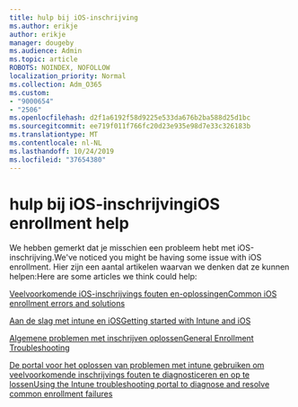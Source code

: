 ```yaml
---
title: hulp bij iOS-inschrijving
ms.author: erikje
author: erikje
manager: dougeby
ms.audience: Admin
ms.topic: article
ROBOTS: NOINDEX, NOFOLLOW
localization_priority: Normal
ms.collection: Adm_O365
ms.custom:
- "9000654"
- "2506"
ms.openlocfilehash: d2f1a6192f58d9225e533da676b2ba588d25d1bc
ms.sourcegitcommit: ee719f011f766fc20d23e935e98d7e33c326183b
ms.translationtype: MT
ms.contentlocale: nl-NL
ms.lasthandoff: 10/24/2019
ms.locfileid: "37654380"
---
```

# <a name="ios-enrollment-help"></a><span data-ttu-id="25306-102">hulp bij iOS-inschrijving</span><span class="sxs-lookup"><span data-stu-id="25306-102">iOS enrollment help</span></span>

<span data-ttu-id="25306-103">We hebben gemerkt dat je misschien een probleem hebt met iOS-inschrijving.</span><span class="sxs-lookup"><span data-stu-id="25306-103">We've noticed you might be having some issue with iOS enrollment.</span></span> <span data-ttu-id="25306-104">Hier zijn een aantal artikelen waarvan we denken dat ze kunnen helpen:</span><span class="sxs-lookup"><span data-stu-id="25306-104">Here are some articles we think could help:</span></span> 

[<span data-ttu-id="25306-105">Veelvoorkomende iOS-inschrijvings fouten en-oplossingen</span><span class="sxs-lookup"><span data-stu-id="25306-105">Common iOS enrollment errors and solutions</span></span>](https://support.microsoft.com/help/4039809/troubleshooting-ios-device-enrollment-in-intune)

[<span data-ttu-id="25306-106">Aan de slag met intune en iOS</span><span class="sxs-lookup"><span data-stu-id="25306-106">Getting started with Intune and iOS</span></span>](https://docs.microsoft.com/intune/enrollment/ios-enroll)

[<span data-ttu-id="25306-107">Algemene problemen met inschrijven oplossen</span><span class="sxs-lookup"><span data-stu-id="25306-107">General Enrollment Troubleshooting</span></span>](https://docs.microsoft.com/intune/enrollment/troubleshoot-device-enrollment-in-intune)

[<span data-ttu-id="25306-108">De portal voor het oplossen van problemen met intune gebruiken om veelvoorkomende inschrijvings fouten te diagnosticeren en op te lossen</span><span class="sxs-lookup"><span data-stu-id="25306-108">Using the Intune troubleshooting portal to diagnose and resolve common enrollment failures</span></span>](https://docs.microsoft.com/intune/help-desk-operators)